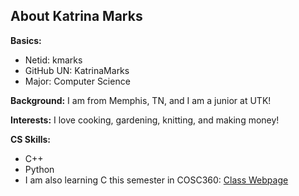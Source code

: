 ## About Katrina Marks ##

**Basics:**

- Netid: kmarks
- GitHub UN: KatrinaMarks
- Major: Computer Science

**Background:** I am from Memphis, TN, and I am a junior at UTK!

**Interests:** I love cooking, gardening, knitting, and making money!

**CS Skills:** 

- C++
- Python
- I am also learning C this semester in COSC360: [Class Webpage](https://web.eecs.utk.edu/~cosc360/)
